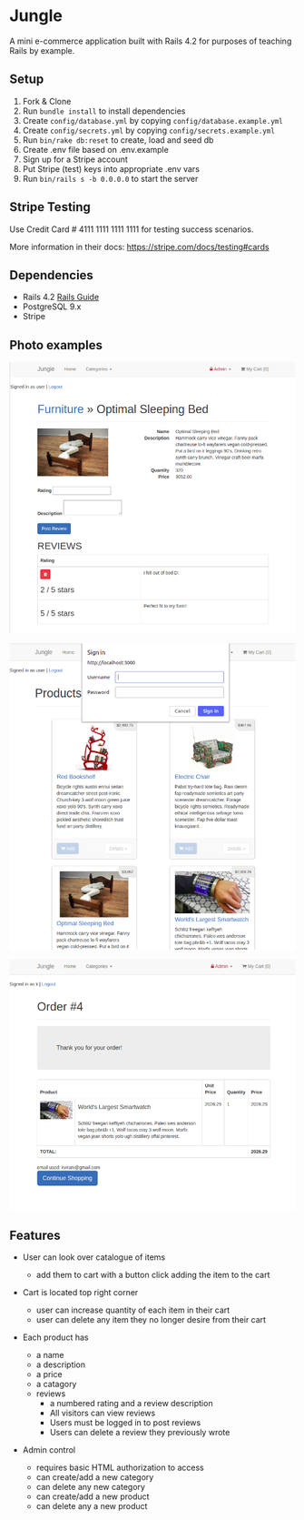 # Jungle

A mini e-commerce application built with Rails 4.2 for purposes of teaching Rails by example.


## Setup

1. Fork & Clone
2. Run `bundle install` to install dependencies
3. Create `config/database.yml` by copying `config/database.example.yml`
4. Create `config/secrets.yml` by copying `config/secrets.example.yml`
5. Run `bin/rake db:reset` to create, load and seed db
6. Create .env file based on .env.example
7. Sign up for a Stripe account
8. Put Stripe (test) keys into appropriate .env vars
9. Run `bin/rails s -b 0.0.0.0` to start the server

## Stripe Testing

Use Credit Card # 4111 1111 1111 1111 for testing success scenarios.

More information in their docs: <https://stripe.com/docs/testing#cards>

## Dependencies

* Rails 4.2 [Rails Guide](http://guides.rubyonrails.org/v4.2/)
* PostgreSQL 9.x
* Stripe

## Photo examples

![Reviews can be made and deleted by same user](https://github.com/char55/jungle-rails/blob/master/public/readme_pics/reviews.png)

![basic HTML authorization needed for access to admin pages](https://github.com/char55/jungle-rails/blob/master/public/readme_pics/basicAutho.png)

![after a purchase is made - user can view their order (email is also sent)](https://github.com/char55/jungle-rails/blob/master/public/readme_pics/order.png)


## Features

* User can look over catalogue of items
  * add them to cart with a button click adding the item to the cart
* Cart is located top right corner
  * user can increase quantity of each item in their cart
  * user can delete any item they no longer desire from their cart
* Each product has
  * a name
  * a description
  * a price
  * a catagory
  * reviews
    * a numbered rating and a review description
    * All visitors can view reviews
    * Users must be logged in to post reviews
    * Users can delete a review they previously wrote


* Admin control
  * requires basic HTML authorization to access
  * can create/add a new category
  * can delete any new category
  * can create/add a new product
  * can delete any a new product

